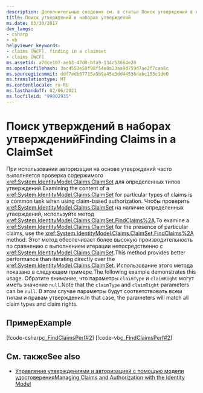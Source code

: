 ```yaml
---
description: Дополнительные сведения см. в статье Поиск утверждений в наборе утверждений.
title: Поиск утверждений в наборах утверждений
ms.date: 03/30/2017
dev_langs:
- csharp
- vb
helpviewer_keywords:
- claims [WCF], finding in a claimset
- claims [WCF]
ms.assetid: a76ce107-aeb3-47d0-bfa9-134c53664e20
ms.openlocfilehash: 3ac4553e50f98f54e0a23aa9d759d7ae2f7caa8c
ms.sourcegitcommit: ddf7edb67715a5b9a45e3dd44536dabc153c1de0
ms.translationtype: MT
ms.contentlocale: ru-RU
ms.lasthandoff: 02/06/2021
ms.locfileid: "99802935"
---
```

# <a name="finding-claims-in-a-claimset"></a><span data-ttu-id="f2283-103">Поиск утверждений в наборах утверждений</span><span class="sxs-lookup"><span data-stu-id="f2283-103">Finding Claims in a ClaimSet</span></span>

<span data-ttu-id="f2283-104">При использовании авторизации на основе утверждений часто выполняется проверка содержимого <xref:System.IdentityModel.Claims.ClaimSet> для определенных типов утверждений.</span><span class="sxs-lookup"><span data-stu-id="f2283-104">Examining the content of a <xref:System.IdentityModel.Claims.ClaimSet> for particular types of claims is a common task when using claim-based authorization.</span></span> <span data-ttu-id="f2283-105">Чтобы проверить <xref:System.IdentityModel.Claims.ClaimSet> на наличие определенных утверждений, используйте метод <xref:System.IdentityModel.Claims.ClaimSet.FindClaims%2A>.</span><span class="sxs-lookup"><span data-stu-id="f2283-105">To examine a <xref:System.IdentityModel.Claims.ClaimSet> for the presence of particular claims, use the <xref:System.IdentityModel.Claims.ClaimSet.FindClaims%2A> method.</span></span> <span data-ttu-id="f2283-106">Этот метод обеспечивает более высокую производительность по сравнению с выполнением итерации непосредственно с <xref:System.IdentityModel.Claims.ClaimSet>.</span><span class="sxs-lookup"><span data-stu-id="f2283-106">This method provides better performance than iterating directly over the <xref:System.IdentityModel.Claims.ClaimSet>.</span></span> <span data-ttu-id="f2283-107">Использование этого метода показано в следующем примере.</span><span class="sxs-lookup"><span data-stu-id="f2283-107">The following example demonstrates this usage.</span></span> <span data-ttu-id="f2283-108">Обратите внимание, что параметры `claimType` и `claimRight` могут иметь значение `null`.</span><span class="sxs-lookup"><span data-stu-id="f2283-108">Note that the `claimType` and `claimRight` parameters can be `null`.</span></span> <span data-ttu-id="f2283-109">В этом случае параметры будут соответствовать всем типам и правам утверждения.</span><span class="sxs-lookup"><span data-stu-id="f2283-109">In that case, the parameters will match all claim types and claim rights.</span></span>  
  
## <a name="example"></a><span data-ttu-id="f2283-110">Пример</span><span class="sxs-lookup"><span data-stu-id="f2283-110">Example</span></span>  

 [!code-csharp[c_FindClaimsPerf#2](../../../../samples/snippets/csharp/VS_Snippets_CFX/c_findclaimsperf/cs/c_findclaimsperf.cs#2)]
 [!code-vb[c_FindClaimsPerf#2](../../../../samples/snippets/visualbasic/VS_Snippets_CFX/c_findclaimsperf/vb/c_findclaimsperf.vb#2)]  
  
## <a name="see-also"></a><span data-ttu-id="f2283-111">См. также</span><span class="sxs-lookup"><span data-stu-id="f2283-111">See also</span></span>

- [<span data-ttu-id="f2283-112">Управление утверждениями и авторизацией с помощью модели удостоверения</span><span class="sxs-lookup"><span data-stu-id="f2283-112">Managing Claims and Authorization with the Identity Model</span></span>](managing-claims-and-authorization-with-the-identity-model.md)
